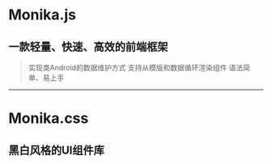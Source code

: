 # Monika.js
## 一款轻量、快速、高效的前端框架
> 实现类Android的数据维护方式
> 支持从模版和数据循环渲染组件
> 语法简单、易上手
-----------------------------
# Monika.css
## 黑白风格的UI组件库

